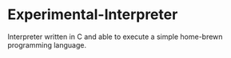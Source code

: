 # Experimental-Interpreter
Interpreter written in C and able to execute a simple home-brewn programming language.
